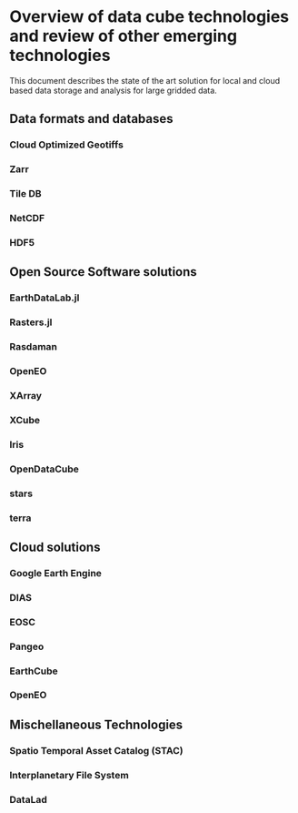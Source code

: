 # Overview of data cube technologies and review of other emerging technologies

This document describes the state of the art solution for local and cloud based data storage and analysis for large gridded data.



## Data formats and databases

### Cloud Optimized Geotiffs

### Zarr

### Tile DB

### NetCDF

### HDF5



## Open Source Software solutions

### EarthDataLab.jl

### Rasters.jl

### Rasdaman

### OpenEO

### XArray

### XCube

### Iris

### OpenDataCube

### stars

### terra


## Cloud solutions

### Google Earth Engine

### DIAS

### EOSC

### Pangeo

### EarthCube

### OpenEO


## Mischellaneous Technologies

### Spatio Temporal Asset Catalog (STAC)

### Interplanetary File System

### DataLad